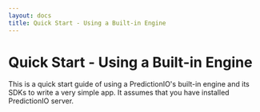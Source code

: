 ```yaml
---
layout: docs
title: Quick Start - Using a Built-in Engine
---
```


# Quick Start - Using a Built-in Engine

This is a quick start guide of using a PredictionIO's built-in engine and its SDKs to write a very simple app. It assumes that you have installed PredictionIO server.